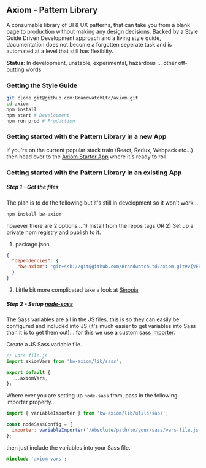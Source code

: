 ## Axiom - Pattern Library

A consumable library of UI & UX patterns, that can take you from a blank page to production without making any design decisions. Backed by a Style Guide Driven Development approach and a living style guide, documentation does not become a forgotten seperate task and is automated at a level that still has flexiblity. 

**Status**: In development, unstable, experimental, hazardous ... other off-putting words 

### Getting the Style Guide 

```bash
git clone git@github.com:BrandwatchLtd/axiom.git
cd axiom 
npm install
npm start # Development
npm run prod # Production
```


### Getting started with the Pattern Library in a new App
If you're on the current popular stack train (React, Redux, Webpack etc...) then head over to the [Axiom Starter App](https://github.com/BrandwatchLtd/axiom-starter-app) where it's ready to roll.  

### Getting started with the Pattern Library in an existing App
##### Step 1 - Get the files
The plan is to do the following but it's still in development so it won't work... 

```bash
npm install bw-axiom
```

however there are 2 options... 1) Install from the repos tags OR 2) Set up a private npm registry and publish to it. 

1) package.json 
```json
{
  "dependencies": {
    "bw-axiom": "git+ssh://git@github.com/BrandwatchLtd/axiom.git#v{VERSION_NUMBER}",
  }
}
```

2) Little bit more complicated take a look at [Sinopia](https://github.com/rlidwka/sinopia)

##### Step 2 - Setup [node-sass](https://github.com/sass/node-sass)
The Sass variables are all in the JS files, this is so they can easily be configured and included into JS (it's much easier to get variables into Sass than it is to get them out)... for this we use a custom [sass importer](https://github.com/sass/node-sass#importer--v200---experimental).

Create a JS Sass variable file.
```js
// vars-file.js
import axiomVars from 'bw-axiom/lib/sass';

export default {
  ...axiomVars,
};
```

Where ever you are setting up `node-sass` from, pass in the following importer property...

```js
import { variableImporter } from 'bw-axiom/lib/utils/sass';

const nodeSassConfig = {
  importer: variableImporter('/Absolute/path/to/your/sass/vars-file.js', 'axiom-vars'),
};
```

then just include the variables into your Sass file.
```scss
@include 'axiom-vars';
```




